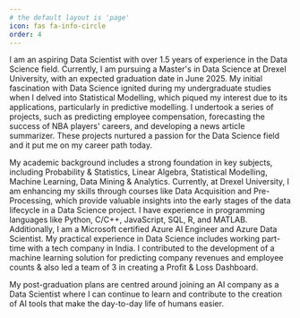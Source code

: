 ```yaml
---
# the default layout is 'page'
icon: fas fa-info-circle
order: 4
---
```


I am an aspiring Data Scientist with over 1.5 years of experience in the Data Science field.  Currently, I am pursuing a Master's in Data Science at Drexel University, with an expected graduation date in June 2025. 
My initial fascination with Data Science ignited during my undergraduate studies when I delved into Statistical Modelling, which piqued my interest due to its applications, particularly in predictive modelling. I undertook a series of projects, such as predicting employee compensation, forecasting the success of NBA players' careers, and developing a news article summarizer. These projects nurtured a passion for the Data Science field and it put me on my career path today.

My academic background includes a strong foundation in key subjects, including Probability & Statistics, Linear Algebra, Statistical Modelling, Machine Learning, Data Mining & Analytics. Currently, at Drexel University, I am enhancing my skills through courses like Data Acquisition and Pre-Processing, which provide valuable insights into the early stages of the data lifecycle in a Data Science project. I have experience in programming languages like Python, C/C++, JavaScript, SQL, R, and MATLAB. Additionally, I am a Microsoft certified Azure AI Engineer and Azure Data Scientist. My practical experience in Data Science includes working part-time with a tech company in India. I contributed to the development of a machine learning solution for predicting company revenues and employee counts & also led a team of 3 in creating a Profit & Loss Dashboard. 

My post-graduation plans are centred around joining an AI company as a Data Scientist where I can continue to learn and contribute to the creation of AI tools that make the day-to-day life of humans easier.
